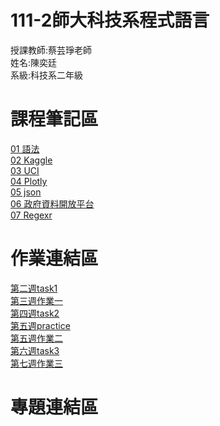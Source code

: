 # 111-2師大科技系程式語言
授課教師:蔡芸琤老師\
姓名:陳奕廷\
系級:科技系二年級

# 課程筆記區
[01 語法](https://markdown.tw/)\
[02 Kaggle](https://www.kaggle.com/)\
[03 UCI](https://archive.ics.uci.edu/ml/index.php)\
[04 Plotly](https://plotly.com/python/)\
[05 json](https://jsoncrack.com/editor)\
[06 政府資料開放平台](https://data.gov.tw/)\
[07 Regexr](https://regexr.com/)

# 作業連結區
[第二週task1](https://github.com/Tommy3883/111-2PL/blob/main/task%201.ipynb)\
[第三週作業一](https://github.com/Tommy3883/111-2PL/blob/main/HW%201.ipynb)\
[第四週task2](https://github.com/Tommy3883/111-2PL/blob/main/task2.ipynb)\
[第五週practice](https://github.com/Tommy3883/111-2PL/blob/main/practice0323-1.ipynb)\
[第五週作業二](https://github.com/Tommy3883/111-2PL/blob/main/HW%202.ipynb)\
[第六週task3](https://github.com/Tommy3883/111-2PL/blob/main/task%203.ipynb)\
[第七週作業三](https://github.com/Tommy3883/111-2PL/blob/main/HW%203.ipynb)
# 專題連結區
